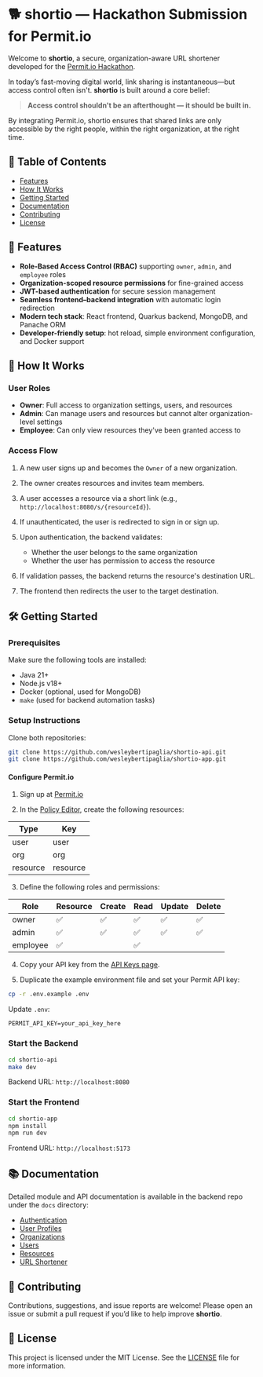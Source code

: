 # 🐕 shortio — Hackathon Submission for Permit.io

Welcome to **shortio**, a secure, organization-aware URL shortener developed for the [Permit.io Hackathon](https://dev.to/challenges/permit_io).

In today’s fast-moving digital world, link sharing is instantaneous—but access control often isn't. **shortio** is built around a core belief:

> **Access control shouldn't be an afterthought — it should be built in.**

By integrating Permit.io, shortio ensures that shared links are only accessible by the right people, within the right organization, at the right time.

## 📑 Table of Contents

* [Features](#features)
* [How It Works](#how-it-works)
* [Getting Started](#getting-started)
* [Documentation](#documentation)
* [Contributing](#contributing)
* [License](#license)

## 🌟 Features

* **Role-Based Access Control (RBAC)** supporting `owner`, `admin`, and `employee` roles
* **Organization-scoped resource permissions** for fine-grained access
* **JWT-based authentication** for secure session management
* **Seamless frontend–backend integration** with automatic login redirection
* **Modern tech stack**: React frontend, Quarkus backend, MongoDB, and Panache ORM
* **Developer-friendly setup**: hot reload, simple environment configuration, and Docker support

## 🔄 How It Works

### User Roles

* **Owner**: Full access to organization settings, users, and resources
* **Admin**: Can manage users and resources but cannot alter organization-level settings
* **Employee**: Can only view resources they've been granted access to

### Access Flow

1. A new user signs up and becomes the `Owner` of a new organization.
2. The owner creates resources and invites team members.
3. A user accesses a resource via a short link (e.g., `http://localhost:8080/s/{resourceId}`).
4. If unauthenticated, the user is redirected to sign in or sign up.
5. Upon authentication, the backend validates:

   * Whether the user belongs to the same organization
   * Whether the user has permission to access the resource
6. If validation passes, the backend returns the resource's destination URL.
7. The frontend then redirects the user to the target destination.

## 🛠️ Getting Started

### Prerequisites

Make sure the following tools are installed:

* Java 21+
* Node.js v18+
* Docker (optional, used for MongoDB)
* `make` (used for backend automation tasks)

### Setup Instructions

Clone both repositories:

```bash
git clone https://github.com/wesleybertipaglia/shortio-api.git
git clone https://github.com/wesleybertipaglia/shortio-app.git
```

#### Configure Permit.io

1. Sign up at [Permit.io](https://app.permit.io/)

2. In the [Policy Editor](https://app.permit.io/policy-editor), create the following resources:

| Type     | Key      |
| -------- | -------- |
| user     | user     |
| org      | org      |
| resource | resource |

3. Define the following roles and permissions:

| Role     | Resource | Create | Read | Update | Delete |
| -------- | -------- | ------ | ---- | ------ | ------ |
| owner    | ✅        | ✅      | ✅    | ✅      | ✅      |
| admin    | ✅        | ✅      | ✅    | ✅      | ✅      |
| employee | ✅        |        | ✅    |        |        |

4. Copy your API key from the [API Keys page](https://app.permit.io/settings/api-keys).

5. Duplicate the example environment file and set your Permit API key:

```bash
cp -r .env.example .env
```

Update `.env`:

```env
PERMIT_API_KEY=your_api_key_here
```

### Start the Backend

```bash
cd shortio-api
make dev
```

Backend URL: `http://localhost:8080`

### Start the Frontend

```bash
cd shortio-app
npm install
npm run dev
```

Frontend URL: `http://localhost:5173`

## 📚 Documentation

Detailed module and API documentation is available in the backend repo under the `docs` directory:

* [Authentication](./docs/auth)
* [User Profiles](./docs/profile)
* [Organizations](./docs/org)
* [Users](./docs/users)
* [Resources](./docs/resources)
* [URL Shortener](./docs/shortner)

## 🤝 Contributing

Contributions, suggestions, and issue reports are welcome! Please open an issue or submit a pull request if you’d like to help improve **shortio**.

## 📄 License

This project is licensed under the MIT License. See the [LICENSE](LICENSE) file for more information.
